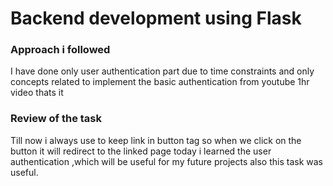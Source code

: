 # Backend development using Flask


### Approach i followed
I have done only user authentication part due to time constraints and only concepts related 
to implement the basic authentication from youtube 1hr video thats it 

### Review of the task
Till now i always use to keep link in button tag so when we click on the button it will redirect to the 
linked page today i learned the user authentication ,which will be useful for my future projects also
this task was useful.